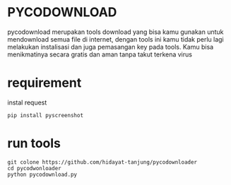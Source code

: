# PYCODOWNLOAD
pycodownload merupakan tools download yang bisa kamu gunakan untuk mendownload semua file di internet, dengan tools ini kamu tidak perlu lagi melakukan instalisasi dan juga pemasangan key pada tools.
Kamu bisa menikmatinya secara gratis dan aman tanpa takut terkena virus 

# requirement 
instal request
```console
pip install pyscreenshot
```

# run tools
```console
git colone https://github.com/hidayat-tanjung/pycodownloader
cd pycodwonloader
python pycodownload.py 
 ```
